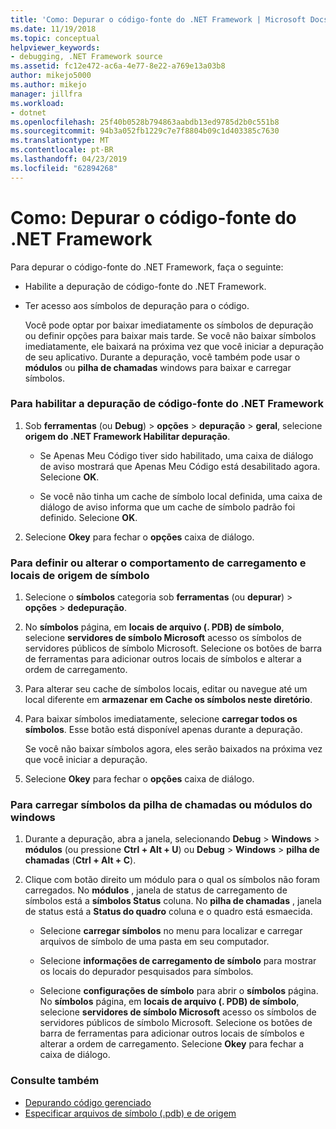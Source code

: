 ```yaml
---
title: 'Como: Depurar o código-fonte do .NET Framework | Microsoft Docs'
ms.date: 11/19/2018
ms.topic: conceptual
helpviewer_keywords:
- debugging, .NET Framework source
ms.assetid: fc12e472-ac6a-4e77-8e22-a769e13a03b8
author: mikejo5000
ms.author: mikejo
manager: jillfra
ms.workload:
- dotnet
ms.openlocfilehash: 25f40b0528b794863aabdb13ed9785d2b0c551b8
ms.sourcegitcommit: 94b3a052fb1229c7e7f8804b09c1d403385c7630
ms.translationtype: MT
ms.contentlocale: pt-BR
ms.lasthandoff: 04/23/2019
ms.locfileid: "62894268"
---
```

# <a name="how-to-debug-net-framework-source"></a>Como: Depurar o código-fonte do .NET Framework

Para depurar o código-fonte do .NET Framework, faça o seguinte:

- Habilite a depuração de código-fonte do .NET Framework.

- Ter acesso aos símbolos de depuração para o código.

  Você pode optar por baixar imediatamente os símbolos de depuração ou definir opções para baixar mais tarde. Se você não baixar símbolos imediatamente, ele baixará na próxima vez que você iniciar a depuração de seu aplicativo. Durante a depuração, você também pode usar o **módulos** ou **pilha de chamadas** windows para baixar e carregar símbolos.

### <a name="to-enable-stepping-into-net-framework-source"></a>Para habilitar a depuração de código-fonte do .NET Framework

1. Sob **ferramentas** (ou **Debug**) > **opções** > **depuração** > **geral**, selecione **origem do .NET Framework Habilitar depuração**.

   - Se Apenas Meu Código tiver sido habilitado, uma caixa de diálogo de aviso mostrará que Apenas Meu Código está desabilitado agora. Selecione **OK**.

   - Se você não tinha um cache de símbolo local definida, uma caixa de diálogo de aviso informa que um cache de símbolo padrão foi definido. Selecione **OK**.

1. Selecione **Okey** para fechar o **opções** caixa de diálogo.

### <a name="to-set-or-change-symbol-source-locations-and-loading-behavior"></a>Para definir ou alterar o comportamento de carregamento e locais de origem de símbolo

1. Selecione o **símbolos** categoria sob **ferramentas** (ou **depurar**) > **opções** > **dedepuração**.

1. No **símbolos** página, em **locais de arquivo (. PDB) de símbolo**, selecione **servidores de símbolo Microsoft** acesso os símbolos de servidores públicos de símbolo Microsoft. Selecione os botões de barra de ferramentas para adicionar outros locais de símbolos e alterar a ordem de carregamento.

1. Para alterar seu cache de símbolos locais, editar ou navegue até um local diferente em **armazenar em Cache os símbolos neste diretório**.

1. Para baixar símbolos imediatamente, selecione **carregar todos os símbolos**. Esse botão está disponível apenas durante a depuração.

   Se você não baixar símbolos agora, eles serão baixados na próxima vez que você iniciar a depuração.

1. Selecione **Okey** para fechar o **opções** caixa de diálogo.

### <a name="to-load-symbols-from-the-modules-or-call-stack-windows"></a>Para carregar símbolos da pilha de chamadas ou módulos do windows

1. Durante a depuração, abra a janela, selecionando **Debug** > **Windows** > **módulos** (ou pressione **Ctrl + Alt + U**) ou **Debug** > **Windows** > **pilha de chamadas** (**Ctrl + Alt + C**).

1. Clique com botão direito um módulo para o qual os símbolos não foram carregados. No **módulos** , janela de status de carregamento de símbolos está a **símbolos Status** coluna. No **pilha de chamadas** , janela de status está a **Status do quadro** coluna e o quadro está esmaecida.

   - Selecione **carregar símbolos** no menu para localizar e carregar arquivos de símbolo de uma pasta em seu computador.

   - Selecione **informações de carregamento de símbolo** para mostrar os locais do depurador pesquisados para símbolos.

   - Selecione **configurações de símbolo** para abrir o **símbolos** página. No **símbolos** página, em **locais de arquivo (. PDB) de símbolo**, selecione **servidores de símbolo Microsoft** acesso os símbolos de servidores públicos de símbolo Microsoft. Selecione os botões de barra de ferramentas para adicionar outros locais de símbolos e alterar a ordem de carregamento. Selecione **Okey** para fechar a caixa de diálogo.

### <a name="see-also"></a>Consulte também
- [Depurando código gerenciado](../debugger/debugging-managed-code.md)
- [Especificar arquivos de símbolo (.pdb) e de origem](../debugger/specify-symbol-dot-pdb-and-source-files-in-the-visual-studio-debugger.md)